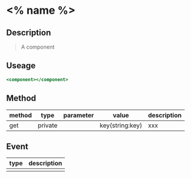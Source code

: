 # <% name %>

## Description

> A component

## Useage

```jsx
<component></component>
```

## Method

|method|type|parameter|value|description|
|---|---|---|---|---|
|get|private||key(string:key)|xxx|

## Event
|type|description|
|---|---|
|||
